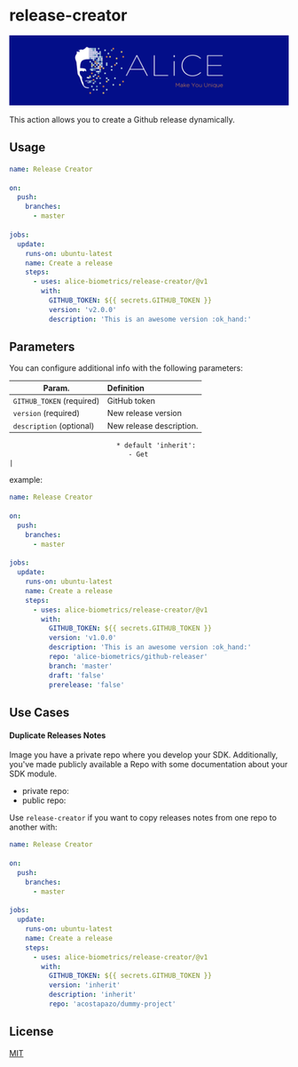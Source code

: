 # release-creator  
<img src="https://github.com/alice-biometrics/custom-emojis/blob/master/images/alice_header.png" width=auto>

This action allows you to create a Github release dynamically. 

## Usage

```yml
name: Release Creator

on:
  push:
    branches:
      - master

jobs:
  update:
    runs-on: ubuntu-latest
    name: Create a release
    steps:
      - uses: alice-biometrics/release-creator/@v1
        with:
          GITHUB_TOKEN: ${{ secrets.GITHUB_TOKEN }}
          version: 'v2.0.0'
          description: 'This is an awesome version :ok_hand:'
```


## Parameters

You can configure additional info with the following parameters:


| Param.                     | Definition                                                    | 
| ------------------------   |:--------------------------------------------------------------| 
| `GITHUB_TOKEN` (required)  | GitHub token                                                  | 
| `version`      (required)  | New release version                                           | 
| `description`  (optional)  | New release description. 
                               * default 'inherit':
                                  - Get                                                       |   


example:

```yml
name: Release Creator

on:
  push:
    branches:
      - master

jobs:
  update:
    runs-on: ubuntu-latest
    name: Create a release
    steps:
      - uses: alice-biometrics/release-creator/@v1
        with:
          GITHUB_TOKEN: ${{ secrets.GITHUB_TOKEN }}
          version: 'v1.0.0'
          description: 'This is an awesome version :ok_hand:'
          repo: 'alice-biometrics/github-releaser'
          branch: 'master'
          draft: 'false'
          prerelease: 'false'
```


## Use Cases

#### Duplicate Releases Notes 

Image you have a private repo where you develop your SDK. Additionally, you've made publicly available a Repo with some documentation about your SDK module.

* private repo: 
* public repo:

Use `release-creator` if you want to copy releases notes from one repo to another with:


```yml
name: Release Creator

on:
  push:
    branches:
      - master

jobs:
  update:
    runs-on: ubuntu-latest
    name: Create a release
    steps:
      - uses: alice-biometrics/release-creator/@v1
        with:
          GITHUB_TOKEN: ${{ secrets.GITHUB_TOKEN }}
          version: 'inherit'
          description: 'inherit'
          repo: 'acostapazo/dummy-project'
```



## License 

[MIT](LICENSE)

